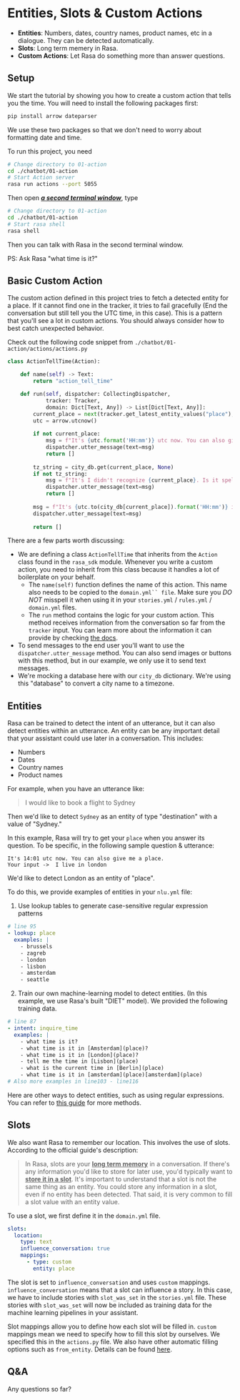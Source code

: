 # Entities, Slots & Custom Actions

* **Entities**: Numbers, dates, country names, product names, etc in a dialogue. They can be detected automatically.
* **Slots**: Long term memery in Rasa.
* **Custom Actions**: Let Rasa do something more than answer questions.

## Setup

We start the tutorial by showing you how to create a custom action that tells you the time. You will need to install the following packages first:
```bash
pip install arrow dateparser
```
We use these two packages so that we don't need to worry about formatting date and time.

To run this project, you need 
```bash
# Change directory to 01-action
cd ./chatbot/01-action
# Start Action server
rasa run actions --port 5055
```

Then open <u>***a second terminal window***</u>, type
```bash
# Change directory to 01-action
cd ./chatbot/01-action
# Start rasa shell
rasa shell
```
Then you can talk with Rasa in the second terminal window.

PS: Ask Rasa "what time is it?"

## Basic Custom Action

The custom action defined in this project tries to fetch a detected entity for a place. If it cannot find one in the tracker, it tries to fail gracefully (End the conversation but still tell you the UTC time, in this case). This is a pattern that you'll see a lot in custom actions. You should always consider how to best catch unexpected behavior.

Check out the following code snippet from `./chatbot/01-action/actions/actions.py`

```python
class ActionTellTime(Action):

    def name(self) -> Text:
        return "action_tell_time"

    def run(self, dispatcher: CollectingDispatcher,
            tracker: Tracker,
            domain: Dict[Text, Any]) -> List[Dict[Text, Any]]:
        current_place = next(tracker.get_latest_entity_values("place"), None)
        utc = arrow.utcnow()
        
        if not current_place:
            msg = f"It's {utc.format('HH:mm')} utc now. You can also give me a place."
            dispatcher.utter_message(text=msg)
            return []
        
        tz_string = city_db.get(current_place, None)
        if not tz_string:
            msg = f"It's I didn't recognize {current_place}. Is it spelled correctly?"
            dispatcher.utter_message(text=msg)
            return []
                
        msg = f"It's {utc.to(city_db[current_place]).format('HH:mm')} in {current_place} now."
        dispatcher.utter_message(text=msg)
        
        return []
```

There are a few parts worth discussing:
* We are defining a class `ActionTellTime` that inherits from the `Action` class found in the `rasa_sdk` module. Whenever you write a custom action, you need to inherit from this class because it handles a lot of boilerplate on your behalf.
    * The `name(self)` function defines the name of this action. This name also needs to be copied to the `domain.yml`` file`. Make sure you *DO NOT* misspell it when using it in your `stories.yml` / `rules.yml` / `domain.yml` files.
    * The `run` method contains the logic for your custom action. This method receives information from the conversation so far from the `tracker` input. You can learn more about the information it can provide by checking [the docs](https://rasa.com/docs/action-server/sdk-tracker/).
* To send messages to the end user you'll want to use the `dispatcher.utter_message` method. You can also send images or buttons with this method, but in our example, we only use it to send text messages.
* We're mocking a database here with our `city_db` dictionary. We're using this "database" to convert a city name to a timezone.

## Entities

Rasa can be trained to detect the intent of an utterance, but it can also detect entities within an utterance. An entity can be any important detail that your assistant could use later in a conversation. This includes:

* Numbers
* Dates
* Country names
* Product names

For example, when you have an utterance like:

> I would like to book a flight to Sydney

Then we'd like to detect `Sydney` as an entity of type "destination" with a value of "Sydney."

In this example, Rasa will try to get your `place` when you answer its question. To be specific, in the following sample question & utterance:

```text
It's 14:01 utc now. You can also give me a place.
Your input ->  I live in london 
```
We'd like to detect London as an entity of "place".

To do this, we provide examples of entities in your `nlu.yml` file:
1. Use lookup tables to generate case-sensitive regular expression patterns
```yml
# line 95
- lookup: place
  examples: |
    - brussels
    - zagreb
    - london
    - lisbon
    - amsterdam
    - seattle
```
2. Train our own machine-learning model to detect entities. (In this example, we use Rasa's built "DIET" model). We provided the following training data.
```yml
# line 87
- intent: inquire_time
  examples: |
    - what time is it?
    - what time is it in [Amsterdam](place)?
    - what time is it in [London](place)?
    - tell me the time in [Lisbon](place)
    - what is the current time in [Berlin](place)
    - what time is it in [amsterdam](place)[amsterdam](place)
# Also more examples in line103 - line116
```

Here are other ways to detect entities, such as using regular expressions. You can refer to [this guide](https://learning.rasa.com/conversational-ai-with-rasa/entities/) for more methods.


## Slots

We also want Rasa to remember our location. This involves the use of slots. According to the official guide's description:

>In Rasa, slots are your <u>**long term memory**</u> in a conversation. If there's any information you'd like to store for later use, you'd typically want to <u>**store it in a slot**</u>. It's important to understand that a slot is not the same thing as an entity. You could store any information in a slot, even if no entity has been detected. That said, it is very common to fill a slot value with an entity value.

To use a slot, we first define it in the `domain.yml` file. 

```yml
slots:
  location:
    type: text
    influence_conversation: true
    mappings:
      - type: custom
        entity: place
``` 
The slot is set to `influence_conversation` and uses `custom` mappings. `influence_conversation` means that a slot can influence a story. In this case, we have to include stories with `slot_was_set` in the `stories.yml` file. These stories with `slot_was_set` will now be included as training data for the machine learning pipelines in your assistant.


Slot mappings allow you to define how each slot will be filled in. `custom` mappings mean we need to specify how to fill this slot by ourselves. We specified this in the `actions.py` file. We also have other automatic filling options such as `from_entity`. Details can be found [here](https://learning.rasa.com/conversational-ai-with-rasa/slots/#slot-mappings).

## Q&A

Any questions so far?
